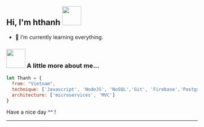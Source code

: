 <h2> Hi, I'm hthanh <img src="https://media.giphy.com/media/mGcNjsfWAjY5AEZNw6/giphy.gif" width="50"></h2>

- 🌱 I’m currently learning everything.


### <img src="https://media.giphy.com/media/VgCDAzcKvsR6OM0uWg/giphy.gif" width="50"> A little more about me...  

```javascript
let Thanh = {
  from: "Vietnam",
  technique: ['Javascript', 'NodeJS', 'NoSQL','Git', 'Firebase','PostgreSQL'],
  architecture: ['microservices', 'MVC']
}
```

Have a nice day ^^ !

---
